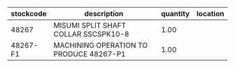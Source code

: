 |stockcode|description|quantity|location|
|---------|-----------|--------|--------|
|48267|MISUMI SPLIT SHAFT COLLAR SSCSPK10-8|1.00||
|48267-F1|MACHINING OPERATION TO PRODUCE 48267-P1|1.00||

